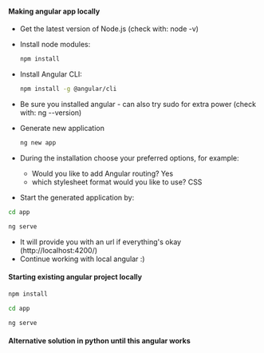 #### Making angular app locally

- Get the latest version of Node.js (check with: node -v)

- Install node modules: 
  ```bash
  npm install
  ```

- Install Angular CLI:
  ```bash
  npm install -g @angular/cli
  ```

- Be sure you installed angular - can also try sudo for extra power (check with: ng --version)

- Generate new application
  ```bash
  ng new app
  ```

- During the installation choose your preferred options, for example:
  - Would you like to add Angular routing? Yes
  - which stylesheet format would you like to use? CSS
- Start the generated application by:

```bash
cd app
```

```bash
ng serve
```

- It will provide you with an url if everything's okay (http://localhost:4200/)
- Continue working with local angular :)

#### Starting existing angular project locally

```bash
npm install
```

```bash
cd app
```

```bash
ng serve
```

#### Alternative solution in python until this angular works

<!-- import dash
import dash_core_components as dcc
import dash_html_components as html
import dash_table
import requests
import datetime
import aniso8601
import pandas

external_stylesheets = ['https://codepen.io/chriddyp/pen/bWLwgP.css']

app = dash.Dash(__name__, external_stylesheets=external_stylesheets)

yesterday = datetime.datetime.now() - aniso8601.parse_duration("P1D")
date = yesterday.strftime('%Y/%m/%d')

url = 'https://api.wikimedia.org/feed/v1/wikipedia/en/featured/' + date

response = requests.get(url)
data = response.json()

table_data = pandas.json_normalize([item["pages"][0] for item in data['onthisday']])
table_data = table_data[['displaytitle', 'description', "thumbnail.source"]]

app.layout = html.Div(children=[
    html.H1(children='Wiki Dash'),

    dash_table.DataTable(
        id='table',
        columns=[{"name": i, "id": i} for i in table_data.columns],
        data=table_data.to_dict('records'),
)

])

if __name__ == '__main__':
    app.run_server(debug=True) -->